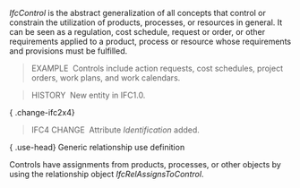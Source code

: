 ﻿_IfcControl_ is the abstract generalization of all concepts that control or constrain the utilization of products, processes, or resources in general. It can be seen as a regulation, cost schedule, request or order, or other requirements applied to a product, process or resource whose requirements and provisions must be fulfilled.

> EXAMPLE&nbsp; Controls include action requests, cost schedules, project orders, work plans, and work calendars.

> HISTORY&nbsp; New entity in IFC1.0.

{ .change-ifc2x4}
> IFC4 CHANGE&nbsp; Attribute _Identification_ added.

{ .use-head}
Generic relationship use definition

Controls have assignments from products, processes, or other objects by using the relationship object _IfcRelAssignsToControl_.

